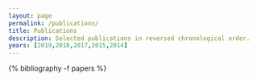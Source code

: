 ```yaml
---
layout: page
permalink: /publications/
title: Publications
description: Selected publications in reversed chronological order.
years: [2019,2018,2017,2015,2014]
---
```


{% bibliography -f papers %}

